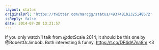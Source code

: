 ```yaml
---
layout: status
originalUrl: 'https://twitter.com/marcgg/status/493748192325148672'
isReply: false
date: 2014-07-28 13:21:57
---
```


If you only watch 1 talk from @dotScale 2014, it should be this one by @RobertOrJimbob. Both interesting &amp; funny. https://t.co/DF4dA7na8m &lt;3
